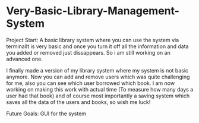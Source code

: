 # Very-Basic-Library-Management-System
Project Start: A basic library system where you can use the system via terminalIt is very basic and once you turn it off all the information and data you added or removed just dissappears. So i am still working on an advanced one.

I finally made a version of my library system where my system is not basic anymore. Now you can add and remove users which was quite challenging for me, also you can see which user borrowed which book. I am now working on making this work with actual time (To measure how many days a user had that book) and of course most importantly a saving system which saves all the data of the users and books, so wish me luck!

Future Goals: GUI for the system


